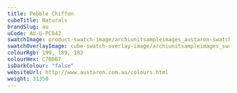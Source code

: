 ```yaml
---
title: Pebble Chiffon
cubeTitle: Naturals
brandSlug: au
uCode: AU-U-PC842
swatchImage: product-swatch-image/archiunitsampleimages_austaron-swatch_Pebble_Chiffon.jpg
swatchOverlayImage: cube-swatch-overlay-image/archiunitsampleimages_swatch-overlay_austaron.png
colourRgb: 199, 189, 183
colourHex: C7BDB7
isDarkColour: "false"
websiteUrl: http://www.austaron.com.au/colours.html
weight: 31350
---
```

